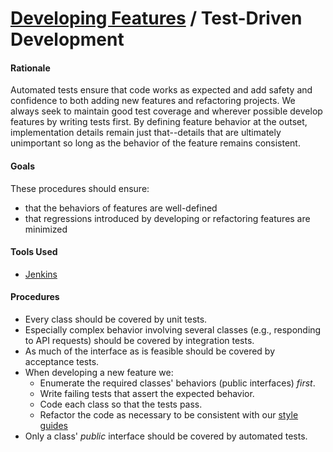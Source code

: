 # [Developing Features](../developing_features.md) / Test-Driven Development

#### Rationale

Automated tests ensure that code works as expected and add safety and confidence to both adding new features and refactoring projects. We always seek to maintain good test coverage and wherever possible develop features by writing tests first. By defining feature behavior at the outset, implementation details remain just that--details that are ultimately unimportant so long as the behavior of the feature remains consistent.

#### Goals

These procedures should ensure:

 - that the behaviors of features are well-defined
 - that regressions introduced by developing or refactoring features are minimized

#### Tools Used

 - [Jenkins](https://ci.cphepdev.com/)

#### Procedures

 - Every class should be covered by unit tests.
 - Especially complex behavior involving several classes (e.g., responding to API requests) should be covered by integration tests.
 - As much of the interface as is feasible should be covered by acceptance tests.
 - When developing a new feature we:
   - Enumerate the required classes' behaviors (public interfaces) _first_.
   - Write failing tests that assert the expected behavior.
   - Code each class so that the tests pass.
   - Refactor the code as necessary to be consistent with our [style guides](https://github.com/cph/style-guides)
 - Only a class' _public_ interface should be covered by automated tests.
